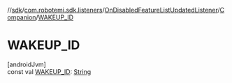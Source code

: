 //[sdk](../../../../index.md)/[com.robotemi.sdk.listeners](../../index.md)/[OnDisabledFeatureListUpdatedListener](../index.md)/[Companion](index.md)/[WAKEUP_ID](-w-a-k-e-u-p_-i-d.md)

# WAKEUP_ID

[androidJvm]\
const val [WAKEUP_ID](-w-a-k-e-u-p_-i-d.md): [String](https://kotlinlang.org/api/latest/jvm/stdlib/kotlin/-string/index.html)
